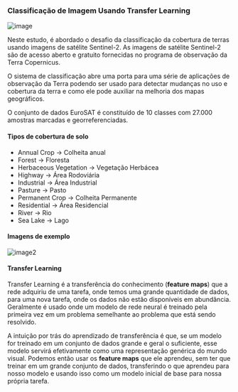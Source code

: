 ### Classificação de Imagem Usando Transfer Learning

![image]('eurosat.jpg')

Neste estudo, é abordado o desafio da classificação da cobertura de terras usando imagens de satélite Sentinel-2. As imagens de satélite Sentinel-2 são de acesso aberto e gratuito fornecidas no programa de observação da Terra Copernicus.

O sistema de classificação abre uma porta para uma série de aplicações de observação da Terra podendo ser usado para detectar mudanças no uso e cobertura da terra e como ele pode auxiliar na melhoria dos mapas geográficos.

O conjunto de dados EuroSAT é constituído de 10 classes com 27.000 amostras marcadas e georreferenciadas.


#### Tipos de cobertura de solo
- Annual Crop -> Colheita anual
- Forest -> Floresta
- Herbaceous Vegetation -> Vegetação Herbácea
- Highway -> Área Rodoviária
- Industrial -> Área Industrial
- Pasture -> Pasto
- Permanent Crop -> Colheita Permanente
- Residential -> Área Residencial
- River -> Rio
- Sea Lake -> Lago

#### Imagens de exemplo

![image2]('fig.png')

#### Transfer Learning
Transfer Learning é a transferência do conhecimento (**feature maps**) que a rede adquiriu de uma tarefa, onde temos uma grande quantidade de dados, para uma nova tarefa, onde os dados não estão disponíveis em abundância. Geralmente é usado onde um modelo de rede neural é treinado pela primeira vez em um problema semelhante ao problema que está sendo resolvido.

A intuição por trás do aprendizado de transferência é que, se um modelo for treinado em um conjunto de dados grande e geral o suficiente, esse modelo servirá efetivamente como uma representação genérica do mundo visual. Podemos então usar os **feature maps** que ele aprendeu, sem ter que treinar em um grande conjunto de dados, transferindo o que aprendeu para nosso modelo e usando isso como um modelo inicial de base para nossa própria tarefa.